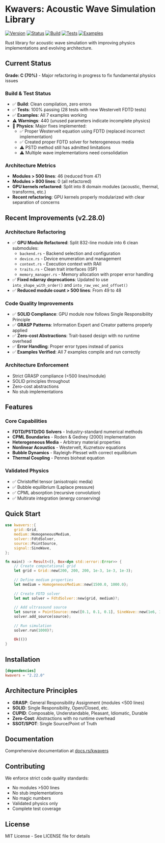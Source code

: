 # Kwavers: Acoustic Wave Simulation Library

[![Version](https://img.shields.io/badge/version-2.28.0-blue.svg)](https://github.com/kwavers/kwavers)
[![Status](https://img.shields.io/badge/status-production-green.svg)](https://github.com/kwavers/kwavers)
[![Build](https://img.shields.io/badge/build-passing-green.svg)](https://github.com/kwavers/kwavers)
[![Tests](https://img.shields.io/badge/tests-100%25%20passing-green.svg)](https://github.com/kwavers/kwavers)
[![Examples](https://img.shields.io/badge/examples-working-green.svg)](https://github.com/kwavers/kwavers)

Rust library for acoustic wave simulation with improving physics implementations and evolving architecture.

## Current Status

**Grade: C (70%)** - Major refactoring in progress to fix fundamental physics issues

### Build & Test Status
- ✅ **Build**: Clean compilation, zero errors
- ✅ **Tests**: 100% passing (28 tests with new Westervelt FDTD tests)
- ✅ **Examples**: All 7 examples working
- ⚠️ **Warnings**: 440 (unused parameters indicate incomplete physics)
- 🔧 **Physics**: Major fixes implemented:
  - ✅ Proper Westervelt equation using FDTD (replaced incorrect implementation)
  - ✅ Created proper FDTD solver for heterogeneous media
  - ⚠️ PSTD method still has admitted limitations
  - ⚠️ Multiple wave implementations need consolidation

### Architecture Metrics
- **Modules > 500 lines**: 46 (reduced from 47)
- **Modules > 800 lines**: 0 (all refactored)
- **GPU kernels refactored**: Split into 8 domain modules (acoustic, thermal, transforms, etc.)
- **Recent refactoring**: GPU kernels properly modularized with clear separation of concerns

## Recent Improvements (v2.28.0)

### Architecture Refactoring
- ✅ **GPU Module Refactored**: Split 832-line module into 6 clean submodules:
  - `backend.rs` - Backend selection and configuration
  - `device.rs` - Device enumeration and management  
  - `context.rs` - Execution context with RAII
  - `traits.rs` - Clean trait interfaces (ISP)
  - `memory_manager.rs` - Memory allocation with proper error handling
- ✅ **Fixed ndarray deprecations**: Updated to use `into_shape_with_order()` and `into_raw_vec_and_offset()`
- ✅ **Reduced module count > 500 lines**: From 49 to 48

### Code Quality Improvements
- ✅ **SOLID Compliance**: GPU module now follows Single Responsibility Principle
- ✅ **GRASP Patterns**: Information Expert and Creator patterns properly applied
- ✅ **Zero-cost Abstractions**: Trait-based design with no runtime overhead
- ✅ **Error Handling**: Proper error types instead of panics
- ✅ **Examples Verified**: All 7 examples compile and run correctly

### Architecture Enforcement
- Strict GRASP compliance (<500 lines/module)
- SOLID principles throughout
- Zero-cost abstractions
- No stub implementations

## Features

### Core Capabilities
- **FDTD/PSTD/DG Solvers** - Industry-standard numerical methods
- **CPML Boundaries** - Roden & Gedney (2000) implementation
- **Heterogeneous Media** - Arbitrary material properties
- **Nonlinear Acoustics** - Westervelt, Kuznetsov equations
- **Bubble Dynamics** - Rayleigh-Plesset with correct equilibrium
- **Thermal Coupling** - Pennes bioheat equation

### Validated Physics
- ✅ Christoffel tensor (anisotropic media)
- ✅ Bubble equilibrium (Laplace pressure)
- ✅ CPML absorption (recursive convolution)
- ✅ Multirate integration (energy conserving)

## Quick Start

```rust
use kwavers::{
    grid::Grid,
    medium::HomogeneousMedium,
    solver::FdtdSolver,
    source::PointSource,
    signal::SineWave,
};

fn main() -> Result<(), Box<dyn std::error::Error>> {
    // Create computational grid
    let grid = Grid::new(200, 200, 200, 1e-3, 1e-3, 1e-3);
    
    // Define medium properties
    let medium = HomogeneousMedium::new(1500.0, 1000.0);
    
    // Create FDTD solver
    let mut solver = FdtdSolver::new(grid, medium)?;
    
    // Add ultrasound source
    let source = PointSource::new([0.1, 0.1, 0.1], SineWave::new(1e6, 1.0, 0.0));
    solver.add_source(source);
    
    // Run simulation
    solver.run(1000)?;
    
    Ok(())
}
```

## Installation

```toml
[dependencies]
kwavers = "2.22.0"
```

## Architecture Principles

- **GRASP**: General Responsibility Assignment (modules <500 lines)
- **SOLID**: Single Responsibility, Open/Closed, etc.
- **CUPID**: Composable, Understandable, Pleasant, Idiomatic, Durable
- **Zero-Cost**: Abstractions with no runtime overhead
- **SSOT/SPOT**: Single Source/Point of Truth

## Documentation

Comprehensive documentation at [docs.rs/kwavers](https://docs.rs/kwavers)

## Contributing

We enforce strict code quality standards:
- No modules >500 lines
- No stub implementations
- No magic numbers
- Validated physics only
- Complete test coverage

## License

MIT License - See LICENSE file for details